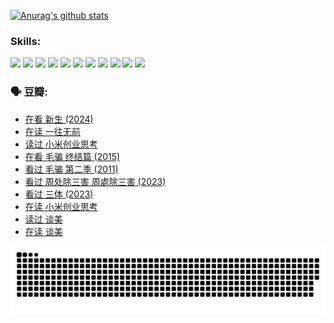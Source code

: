 
[![Anurag's github stats](https://github-readme-stats.vercel.app/api?username=w940853815)](https://github.com/anuraghazra/github-readme-stats)

### Skills:

<code><img height="32" src="https://cdn.jsdelivr.net/npm/simple-icons@v5/icons/python.svg"></code>
<code><img height="32" src="https://cdn.jsdelivr.net/npm/simple-icons@v5/icons/javascript.svg"></code>
<code><img height="32" src="https://cdn.jsdelivr.net/npm/simple-icons@v5/icons/django.svg"></code>
<code><img height="32" src="https://cdn.jsdelivr.net/npm/simple-icons@v5/icons/flask.svg"></code>
<code><img height="32" src="https://cdn.jsdelivr.net/npm/simple-icons@v5/icons/vuetify.svg"></code>
<code><img height="32" src="https://cdn.jsdelivr.net/npm/simple-icons@v5/icons/git.svg"></code>
<code><img height="32" src="https://cdn.jsdelivr.net/npm/simple-icons@v5/icons/docker.svg"></code>
<code><img height="32" src="https://cdn.jsdelivr.net/npm/simple-icons@v5/icons/postgresql.svg"></code>
<code><img height="32" src="https://cdn.jsdelivr.net/npm/simple-icons@v5/icons/elasticsearch.svg"></code>
<code><img height="32" src="https://cdn.jsdelivr.net/npm/simple-icons@v5/icons/macos.svg"></code>
<code><img height="32" src="https://cdn.jsdelivr.net/npm/simple-icons@v5/icons/linux.svg"></code>

### 🗣 豆瓣:

<!-- DOUBAN-ACTIVITIES:START -->
- [在看 新生‎ (2024)](https://www.douban.com/people/136069238/status/4607441062/?_i=15573821)
- [在读 一往无前](https://www.douban.com/people/136069238/status/4590507310/?_i=15573821)
- [读过 小米创业思考](https://www.douban.com/people/136069238/status/4590506983/?_i=15573821)
- [在看 毛骗 终结篇‎ (2015)](https://www.douban.com/people/136069238/status/4581971924/?_i=15573821)
- [看过 毛骗 第二季‎ (2011)](https://www.douban.com/people/136069238/status/4581971810/?_i=15573821)
- [看过 周处除三害 周處除三害‎ (2023)](https://www.douban.com/people/136069238/status/4575646701/?_i=15573821)
- [看过 三体‎ (2023)](https://www.douban.com/people/136069238/status/4574263039/?_i=15573821)
- [在读 小米创业思考](https://www.douban.com/people/136069238/status/4572047905/?_i=15573821)
- [读过 谈美](https://www.douban.com/people/136069238/status/4572047629/?_i=15573821)
- [在读 谈美](https://www.douban.com/people/136069238/status/4560861771/?_i=15573821)
<!-- DOUBAN-ACTIVITIES:END -->


![Snake animation](https://raw.githubusercontent.com/w940853815/w940853815/output/github-contribution-grid-snake.svg)

<!--
**w940853815/w940853815** is a ✨ _special_ ✨ repository because its `README.md` (this file) appears on your GitHub profile.

Here are some ideas to get you started:

- 🔭 I’m currently working on ...
- 🌱 I’m currently learning ...
- 👯 I’m looking to collaborate on ...
- 🤔 I’m looking for help with ...
- 💬 Ask me about ...
- 📫 How to reach me: ...
- 😄 Pronouns: ...
- ⚡ Fun fact: ...
-->
